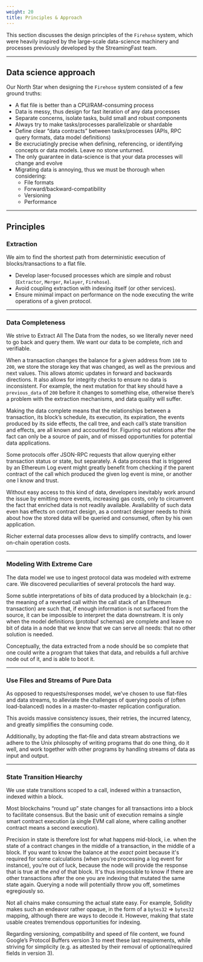 ```yaml
---
weight: 20
title: Principles & Approach
---
```


This section discusses the design principles of the `Firehose` system, which were heavily inspired by the large-scale 
data-science machinery and processes previously developed by the StreamingFast team.

---

## Data science approach

Our North Star when designing the `Firehose` system consisted of a few ground truths:

- A flat file is better than a CPU/RAM-consuming process
- Data is messy, thus design for fast iteration of any data processes
- Separate concerns, isolate tasks, build small and robust components
- Always try to make tasks/processes parallelizable or shardable
- Define clear “data contracts” between tasks/processes (APIs, RPC query formats, data model definitions)
- Be excruciatingly precise when defining, referencing, or identifying concepts or data models. Leave no stone unturned.
- The only guarantee in data-science is that your data processes will change and evolve
- Migrating data is annoying, thus we must be thorough when considering:
    - File formats
    - Forward/backward-compatibility
    - Versioning
    - Performance

---

## Principles

### Extraction

We aim to find the shortest path from deterministic execution of blocks/transactions to a flat file.

- Develop laser-focused processes which are simple and robust (`Extractor`, `Merger`, `Relayer`, `Firehose`).
- Avoid coupling extraction with indexing itself (or other services).
- Ensure minimal impact on performance on the node executing the write operations of a given protocol.

---

### Data Completeness

We strive to Extract All The Data from the nodes, so we literally never need to go back and query them. 
We want our data to be complete, rich and verifiable.

When a transaction changes the balance for a given address from `100` to `200`, we store the storage key that was 
changed, as well as the previous and next values. This allows atomic updates in forward and backwards directions. 
It also allows for integrity checks to ensure no data is inconsistent. For example, the next mutation for that key 
should have a `previous_data` of `200` before it changes to something else, otherwise there’s a problem with 
the extraction mechanisms, and data quality will suffer.

Making the data complete means that the relationships between a transaction, its block’s schedule, its execution, 
its expiration, the events produced by its side effects, the call tree, and each call’s state transition and effects, 
are all known and accounted for. Figuring out relations after the fact can only be a source of pain, and of missed 
opportunities for potential data applications.

Some protocols offer JSON-RPC requests that allow querying either transaction status or state, but separately. 
A data process that is triggered by an Ethereum Log event might greatly benefit from checking if the parent contract 
of the call which produced the given log event is mine, or another one I know and trust.

Without easy access to this kind of data, developers inevitably work around the issue by emitting more events, 
increasing gas costs, only to circumvent the fact that enriched data is not readily available. Availability of such data 
even has effects on contract design, as a contract designer needs to think about how the stored data will be 
queried and consumed, often by his own application.

Richer external data processes allow devs to simplify contracts, and lower on-chain operation costs.

---

### Modeling With Extreme Care

The data model we use to ingest protocol data was modeled with extreme care. We discovered peculiarities of 
several protocols the hard way.

Some subtle interpretations of bits of data produced by a blockchain (e.g.: the meaning of a reverted call within the 
call stack of an Ethereum transaction) are such that, if enough information is not surfaced from the source, 
it can be impossible to interpret the data downstream. It is only when the model definitions (protobuf schemas) 
are complete and leave no bit of data in a node that we know that we can serve all needs: that no other solution is needed.

Conceptually, the data extracted from a node should be so complete that one could write a program that takes 
that data, and rebuilds a full archive node out of it, and is able to boot it.

---

### Use Files and Streams of Pure Data

As opposed to requests/responses model, we've chosen to use flat-files and data streams, to alleviate the challenges 
of querying pools of (often load-balanced) nodes in a master-to-master replication configuration.

This avoids massive consistency issues, their retries, the incurred latency, and greatly simplifies the consuming code.

Additionally, by adopting the flat-file and data stream abstractions we adhere to the Unix philosophy of 
writing programs that do one thing, do it well, and work together with other programs by handling streams of 
data as input and output.

---

### State Transition Hiearchy

We use state transitions scoped to a call, indexed within a transaction, indexed within a block.

Most blockchains “round up” state changes for all transactions into a block to facilitate consensus.
But the basic unit of execution remains a single smart contract execution 
(a single EVM call alone, where calling another contract means a second execution).

Precision in state is therefore lost for what happens mid-block, i.e. when the state of a contract changes in the 
middle of a transaction, in the middle of a block. If you want to know the balance at the *exact* point because 
it's required for some calculations (when you’re processing a log event for instance), you’re out of luck, because the 
node will provide the response that is true at the *end* of that block. It's thus impossible to know if there are 
other transactions after the one you are indexing that mutated the same state again. Querying a node will potentially 
throw you off, sometimes egregiously so.

Not all chains make consuming the actual state easy. For example, Solidity makes such an endeavor rather opaque, 
in the form of a `bytes32` => `bytes32` mapping, although there are ways to decode it. However, making that state 
usable creates tremendous opportunities for indexing.

Regarding versioning, compatibility and speed of file content, we found Google’s Protocol Buffers version 3 
to meet these last requirements, while striving for simplicity (e.g. as attested by their removal of optional/required 
fields in version 3).
